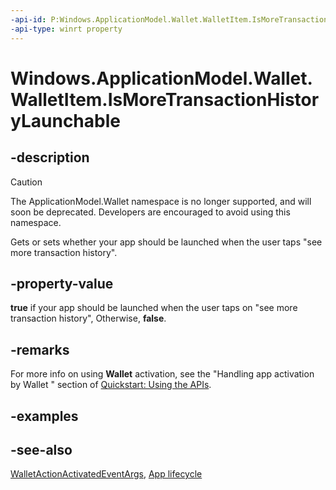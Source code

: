 ```yaml
---
-api-id: P:Windows.ApplicationModel.Wallet.WalletItem.IsMoreTransactionHistoryLaunchable
-api-type: winrt property
---
```


<!-- Property syntax
public bool IsMoreTransactionHistoryLaunchable { get;  set; }
-->

# Windows.ApplicationModel.Wallet.WalletItem.IsMoreTransactionHistoryLaunchable

## -description
> [!CAUTION]
> The ApplicationModel.Wallet namespace is no longer supported, and will soon be deprecated. Developers are encouraged to avoid using this namespace.

Gets or sets whether your app should be launched when the user taps "see more transaction history".

## -property-value
**true** if your app should be launched when the user taps on "see more transaction history", Otherwise, **false**.

## -remarks
For more info on using **Wallet** activation, see the "Handling app activation by Wallet " section of [Quickstart: Using the   APIs](/previous-versions/windows/apps/dn631257(v=win.10)).

## -examples

## -see-also
[WalletActionActivatedEventArgs](../windows.applicationmodel.activation/walletactionactivatedeventargs.md), [App lifecycle](/windows/uwp/launch-resume/app-lifecycle)
